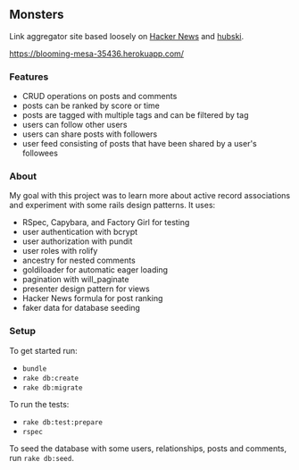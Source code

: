 ## Monsters

Link aggregator site based loosely on [Hacker News](https://news.ycombinator.com/) and [hubski](https://hubski.com/).

https://blooming-mesa-35436.herokuapp.com/

### Features

* CRUD operations on posts and comments
* posts can be ranked by score or time
* posts are tagged with multiple tags and can be filtered by tag
* users can follow other users
* users can share posts with followers
* user feed consisting of posts that have been shared by a user's followees

### About

My goal with this project was to learn more about active record associations and experiment with some rails design patterns. It uses:

* RSpec, Capybara, and Factory Girl for testing
* user authentication with bcrypt
* user authorization with pundit
* user roles with rolify
* ancestry for nested comments
* goldiloader for automatic eager loading
* pagination with will_paginate
* presenter design pattern for views
* Hacker News formula for post ranking
* faker data for database seeding

### Setup

To get started run:
* `bundle`
* `rake db:create`
* `rake db:migrate`

To run the tests:
* `rake db:test:prepare`
* `rspec`

To seed the database with some users, relationships, posts and comments, run `rake db:seed`.
